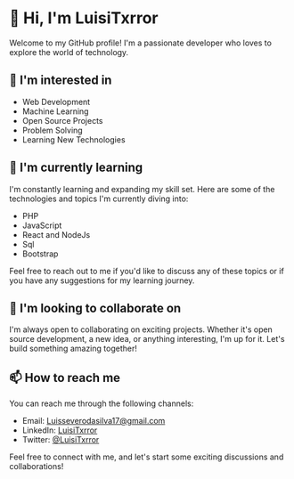 # 👋 Hi, I'm LuisiTxrror

Welcome to my GitHub profile! I'm a passionate developer who loves to explore the world of technology.

## 👀 I'm interested in

- Web Development
- Machine Learning
- Open Source Projects
- Problem Solving
- Learning New Technologies

## 🌱 I'm currently learning

I'm constantly learning and expanding my skill set. Here are some of the technologies and topics I'm currently diving into:

- PHP
- JavaScript
- React and NodeJs
- Sql
- Bootstrap

Feel free to reach out to me if you'd like to discuss any of these topics or if you have any suggestions for my learning journey.

## 💞️ I'm looking to collaborate on

I'm always open to collaborating on exciting projects. Whether it's open source development, a new idea, or anything interesting, I'm up for it. Let's build something amazing together!

## 📫 How to reach me

You can reach me through the following channels:

- Email: Luisseverodasilva17@gmail.com
- LinkedIn: [LuisiTxrror](https://www.linkedin.com/in/luis-silva-133176225/)
- Twitter: [@LuisiTxrror](https://twitter.com/LuisSerwazi_Dev)

Feel free to connect with me, and let's start some exciting discussions and collaborations!

<!---
LuisiTxrror/LuisiTxrror is a ✨ special ✨ repository because its `README.md` (this file) appears on your GitHub profile.
You can click the Preview link to take a look at my changes.
--->
